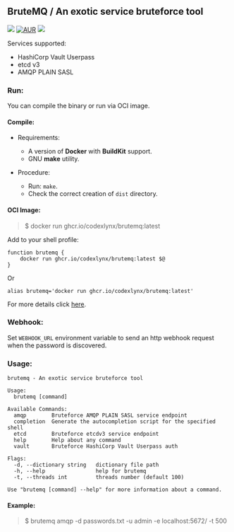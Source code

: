 ## BruteMQ / An exotic service bruteforce tool
[![](https://github.com/codexlynx/brutemq/workflows/CI/badge.svg)](https://github.com/codexlynx/brutemq/actions) [![AUR](https://img.shields.io/github/license/codexlynx/brutemq)](LICENSE) [![](https://goreportcard.com/badge/github.com/codexlynx/brutemq)](https://goreportcard.com/report/github.com/codexlynx/brutemq)

Services supported:

* HashiCorp Vault Userpass
* etcd v3
* AMQP PLAIN SASL

### Run:

You can compile the binary or run via OCI image.

#### Compile:
* Requirements:
    * A version of __Docker__ with __BuildKit__ support.
    * GNU __make__ utility.

* Procedure:
    * Run: `make`.
    * Check the correct creation of `dist` directory.

#### OCI Image:

> $ docker run ghcr.io/codexlynx/brutemq:latest

Add to your shell profile:
```
function brutemq {
    docker run ghcr.io/codexlynx/brutemq:latest $@
}
```
Or
```
alias brutemq='docker run ghcr.io/codexlynx/brutemq:latest'
```

For more details click [here](https://github.com/codexlynx/brutemq/pkgs/container/brutemq).

### Webhook:
Set `WEBHOOK_URL` environment variable to send an http webhook request when the password is discovered.

### Usage:

```
brutemq - An exotic service bruteforce tool

Usage:
  brutemq [command]

Available Commands:
  amqp        Bruteforce AMQP PLAIN SASL service endpoint
  completion  Generate the autocompletion script for the specified shell
  etcd        Bruteforce etcdv3 service endpoint
  help        Help about any command
  vault       Bruteforce HashiCorp Vault Userpass auth

Flags:
  -d, --dictionary string   dictionary file path
  -h, --help                help for brutemq
  -t, --threads int         threads number (default 100)

Use "brutemq [command] --help" for more information about a command.
```

#### Example:

> $ brutemq amqp -d passwords.txt -u admin -e localhost:5672/ -t 500